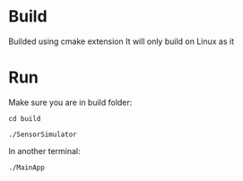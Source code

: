 # Build
Builded using cmake extension
It will only build  on Linux as it 

# Run 
Make sure you are in build folder:
```
cd build
```

```
./SensorSimulator
```

In another terminal: 

```
./MainApp
```

